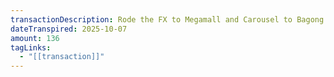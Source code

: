 ```yaml
---
transactionDescription: Rode the FX to Megamall and Carousel to Bagong Barrio
dateTranspired: 2025-10-07
amount: 136
tagLinks:
  - "[[transaction]]"
---
```

